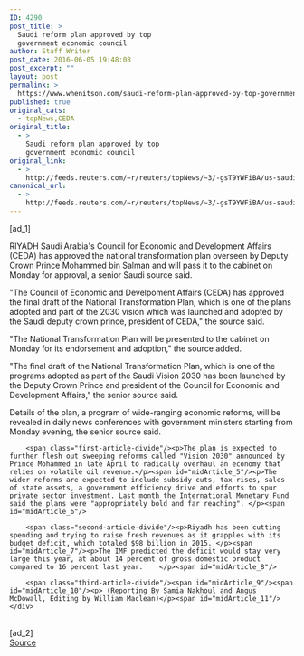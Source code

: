 ```yaml
---
ID: 4290
post_title: >
  Saudi reform plan approved by top
  government economic council
author: Staff Writer
post_date: 2016-06-05 19:48:08
post_excerpt: ""
layout: post
permalink: >
  https://www.whenitson.com/saudi-reform-plan-approved-by-top-government-economic-council/
published: true
original_cats:
  - topNews,CEDA
original_title:
  - >
    Saudi reform plan approved by top
    government economic council
original_link:
  - >
    http://feeds.reuters.com/~r/reuters/topNews/~3/-gsT9YWFiBA/us-saudi-plan-idUSKCN0YR0T7
canonical_url:
  - >
    http://feeds.reuters.com/~r/reuters/topNews/~3/-gsT9YWFiBA/us-saudi-plan-idUSKCN0YR0T7
---
```

 [ad_1]
<br><div id="articleText">
<span id="midArticle_start"/>

<span class="focusParagraph" readability="5"><p><span class="articleLocation">RIYADH</span> Saudi Arabia's Council for Economic and Development Affairs (CEDA) has approved the national transformation plan overseen by Deputy Crown Prince Mohammed bin Salman and will pass it to the cabinet on Monday for approval, a senior Saudi source said. </p></span><span id="midArticle_0"/><p>"The Council of Economic and Develpoment Affairs (CEDA) has approved the final draft of the National Transformation Plan, which is one of the plans adopted and part of the 2030 vision which was launched and adopted by the Saudi deputy crown prince, president of CEDA," the source said. </p><span id="midArticle_1"/><p>"The National Transformation Plan will be presented to the cabinet on Monday for its endorsement and adoption," the source added. </p><span id="midArticle_2"/><p>"The final draft of the National Transformation Plan, which is one of the programs adopted as part of the Saudi Vision 2030 has been launched by the Deputy Crown Prince and president of the Council for Economic and Development Affairs," the senior source said.     </p><span id="midArticle_3"/><p>Details of the plan, a program of wide-ranging economic reforms, will be revealed in daily news conferences with government ministers starting from Monday evening, the senior source said. </p><span id="midArticle_4"/>
        
        <span class="first-article-divide"/><p>The plan is expected to further flesh out sweeping reforms called "Vision 2030" announced by Prince Mohammed in late April to radically overhaul an economy that relies on volatile oil revenue.</p><span id="midArticle_5"/><p>The wider reforms are expected to include subsidy cuts, tax rises, sales of state assets, a government efficiency drive and efforts to spur private sector investment. Last month the International Monetary Fund said the plans were "appropriately bold and far reaching". </p><span id="midArticle_6"/>
        
        <span class="second-article-divide"/><p>Riyadh has been cutting spending and trying to raise fresh revenues as it grapples with its budget deficit, which totaled $98 billion in 2015. </p><span id="midArticle_7"/><p>The IMF predicted the deficit would stay very large this year, at about 14 percent of gross domestic product compared to 16 percent last year.    </p><span id="midArticle_8"/>
        
        <span class="third-article-divide"/><span id="midArticle_9"/><span id="midArticle_10"/><p> (Reporting By Samia Nakhoul and Angus McDowall, Editing by William Maclean)</p><span id="midArticle_11"/></div>
<br>[ad_2]
<br><a href="http://feeds.reuters.com/~r/reuters/topNews/~3/-gsT9YWFiBA/us-saudi-plan-idUSKCN0YR0T7">Source </a>